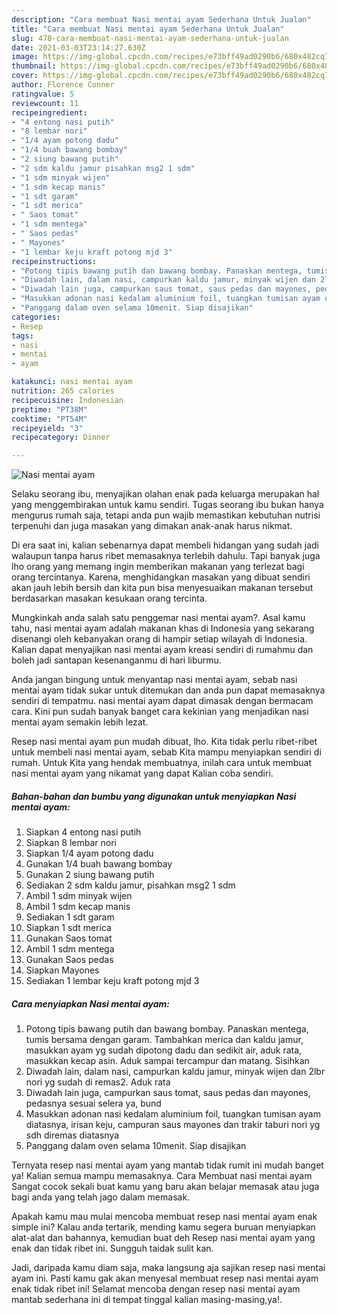 ```yaml
---
description: "Cara membuat Nasi mentai ayam Sederhana Untuk Jualan"
title: "Cara membuat Nasi mentai ayam Sederhana Untuk Jualan"
slug: 478-cara-membuat-nasi-mentai-ayam-sederhana-untuk-jualan
date: 2021-03-03T23:14:27.630Z
image: https://img-global.cpcdn.com/recipes/e73bff49ad0290b6/680x482cq70/nasi-mentai-ayam-foto-resep-utama.jpg
thumbnail: https://img-global.cpcdn.com/recipes/e73bff49ad0290b6/680x482cq70/nasi-mentai-ayam-foto-resep-utama.jpg
cover: https://img-global.cpcdn.com/recipes/e73bff49ad0290b6/680x482cq70/nasi-mentai-ayam-foto-resep-utama.jpg
author: Florence Conner
ratingvalue: 5
reviewcount: 11
recipeingredient:
- "4 entong nasi putih"
- "8 lembar nori"
- "1/4 ayam potong dadu"
- "1/4 buah bawang bombay"
- "2 siung bawang putih"
- "2 sdm kaldu jamur pisahkan msg2 1 sdm"
- "1 sdm minyak wijen"
- "1 sdm kecap manis"
- "1 sdt garam"
- "1 sdt merica"
- " Saos tomat"
- "1 sdm mentega"
- " Saos pedas"
- " Mayones"
- "1 lembar keju kraft potong mjd 3"
recipeinstructions:
- "Potong tipis bawang putih dan bawang bombay. Panaskan mentega, tumis bersama dengan garam. Tambahkan merica dan kaldu jamur, masukkan ayam yg sudah dipotong dadu dan sedikit air, aduk rata, masukkan kecap asin. Aduk sampai tercampur dan matang. Sisihkan"
- "Diwadah lain, dalam nasi, campurkan kaldu jamur, minyak wijen dan 2lbr nori yg sudah di remas2. Aduk rata"
- "Diwadah lain juga, campurkan saus tomat, saus pedas dan mayones, pedasnya sesuai selera ya, bund"
- "Masukkan adonan nasi kedalam aluminium foil, tuangkan tumisan ayam diatasnya, irisan keju, campuran saus mayones dan trakir taburi nori yg sdh diremas diatasnya"
- "Panggang dalam oven selama 10menit. Siap disajikan"
categories:
- Resep
tags:
- nasi
- mentai
- ayam

katakunci: nasi mentai ayam 
nutrition: 265 calories
recipecuisine: Indonesian
preptime: "PT38M"
cooktime: "PT54M"
recipeyield: "3"
recipecategory: Dinner

---
```



![Nasi mentai ayam](https://img-global.cpcdn.com/recipes/e73bff49ad0290b6/680x482cq70/nasi-mentai-ayam-foto-resep-utama.jpg)

Selaku seorang ibu, menyajikan olahan enak pada keluarga merupakan hal yang menggembirakan untuk kamu sendiri. Tugas seorang ibu bukan hanya mengurus rumah saja, tetapi anda pun wajib memastikan kebutuhan nutrisi terpenuhi dan juga masakan yang dimakan anak-anak harus nikmat.

Di era  saat ini, kalian sebenarnya dapat membeli hidangan yang sudah jadi walaupun tanpa harus ribet memasaknya terlebih dahulu. Tapi banyak juga lho orang yang memang ingin memberikan makanan yang terlezat bagi orang tercintanya. Karena, menghidangkan masakan yang dibuat sendiri akan jauh lebih bersih dan kita pun bisa menyesuaikan makanan tersebut berdasarkan masakan kesukaan orang tercinta. 



Mungkinkah anda salah satu penggemar nasi mentai ayam?. Asal kamu tahu, nasi mentai ayam adalah makanan khas di Indonesia yang sekarang disenangi oleh kebanyakan orang di hampir setiap wilayah di Indonesia. Kalian dapat menyajikan nasi mentai ayam kreasi sendiri di rumahmu dan boleh jadi santapan kesenanganmu di hari liburmu.

Anda jangan bingung untuk menyantap nasi mentai ayam, sebab nasi mentai ayam tidak sukar untuk ditemukan dan anda pun dapat memasaknya sendiri di tempatmu. nasi mentai ayam dapat dimasak dengan bermacam cara. Kini pun sudah banyak banget cara kekinian yang menjadikan nasi mentai ayam semakin lebih lezat.

Resep nasi mentai ayam pun mudah dibuat, lho. Kita tidak perlu ribet-ribet untuk membeli nasi mentai ayam, sebab Kita mampu menyiapkan sendiri di rumah. Untuk Kita yang hendak membuatnya, inilah cara untuk membuat nasi mentai ayam yang nikamat yang dapat Kalian coba sendiri.

<!--inarticleads1-->

##### Bahan-bahan dan bumbu yang digunakan untuk menyiapkan Nasi mentai ayam:

1. Siapkan 4 entong nasi putih
1. Siapkan 8 lembar nori
1. Siapkan 1/4 ayam potong dadu
1. Gunakan 1/4 buah bawang bombay
1. Gunakan 2 siung bawang putih
1. Sediakan 2 sdm kaldu jamur, pisahkan msg2 1 sdm
1. Ambil 1 sdm minyak wijen
1. Ambil 1 sdm kecap manis
1. Sediakan 1 sdt garam
1. Siapkan 1 sdt merica
1. Gunakan  Saos tomat
1. Ambil 1 sdm mentega
1. Gunakan  Saos pedas
1. Siapkan  Mayones
1. Sediakan 1 lembar keju kraft potong mjd 3




<!--inarticleads2-->

##### Cara menyiapkan Nasi mentai ayam:

1. Potong tipis bawang putih dan bawang bombay. Panaskan mentega, tumis bersama dengan garam. Tambahkan merica dan kaldu jamur, masukkan ayam yg sudah dipotong dadu dan sedikit air, aduk rata, masukkan kecap asin. Aduk sampai tercampur dan matang. Sisihkan
1. Diwadah lain, dalam nasi, campurkan kaldu jamur, minyak wijen dan 2lbr nori yg sudah di remas2. Aduk rata
1. Diwadah lain juga, campurkan saus tomat, saus pedas dan mayones, pedasnya sesuai selera ya, bund
1. Masukkan adonan nasi kedalam aluminium foil, tuangkan tumisan ayam diatasnya, irisan keju, campuran saus mayones dan trakir taburi nori yg sdh diremas diatasnya
1. Panggang dalam oven selama 10menit. Siap disajikan




Ternyata resep nasi mentai ayam yang mantab tidak rumit ini mudah banget ya! Kalian semua mampu memasaknya. Cara Membuat nasi mentai ayam Sangat cocok sekali buat kamu yang baru akan belajar memasak atau juga bagi anda yang telah jago dalam memasak.

Apakah kamu mau mulai mencoba membuat resep nasi mentai ayam enak simple ini? Kalau anda tertarik, mending kamu segera buruan menyiapkan alat-alat dan bahannya, kemudian buat deh Resep nasi mentai ayam yang enak dan tidak ribet ini. Sungguh taidak sulit kan. 

Jadi, daripada kamu diam saja, maka langsung aja sajikan resep nasi mentai ayam ini. Pasti kamu gak akan menyesal membuat resep nasi mentai ayam enak tidak ribet ini! Selamat mencoba dengan resep nasi mentai ayam mantab sederhana ini di tempat tinggal kalian masing-masing,ya!.


